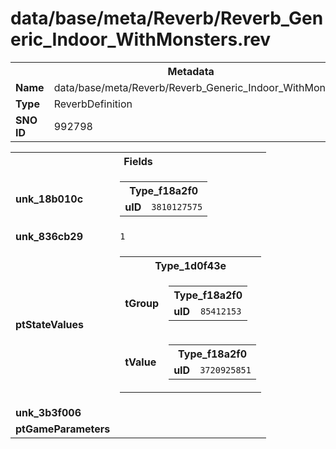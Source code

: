 <h1>data/base/meta/Reverb/Reverb_Generic_Indoor_WithMonsters.rev</h1><table><tr><th colspan="100%">Metadata</th></tr><tr><td><b>Name</b></td><td>data/base/meta/Reverb/Reverb_Generic_Indoor_WithMonsters.rev</td></tr><tr><td><b>Type</b></td><td>ReverbDefinition</td></tr><tr><td><b>SNO ID</b></td><td>992798</td></tr></table>

<table><tr><th colspan="100%">Fields</th></tr><tr><td><b>unk_18b010c</b></td><td><table><tr><th colspan="100%">Type_f18a2f0</th></tr><tr><td><b>uID</b></td><td><code>3810127575</code></td></tr></table>

</td></tr><tr><td><b>unk_836cb29</b></td><td><code>1</code></td></tr><tr><td><b>ptStateValues</b></td><td><table><tr><th colspan="100%">Type_1d0f43e</th></tr><tr><td><b>tGroup</b></td><td><table><tr><th colspan="100%">Type_f18a2f0</th></tr><tr><td><b>uID</b></td><td><code>85412153</code></td></tr></table>

</td></tr><tr><td><b>tValue</b></td><td><table><tr><th colspan="100%">Type_f18a2f0</th></tr><tr><td><b>uID</b></td><td><code>3720925851</code></td></tr></table>

</td></tr></table>


</td></tr><tr><td><b>unk_3b3f006</b></td><td></td></tr><tr><td><b>ptGameParameters</b></td><td></td></tr></table>

